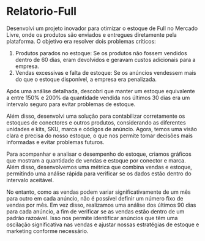 # Relatorio-Full

Desenvolvi um projeto inovador para otimizar o estoque de Full no Mercado Livre, onde os produtos são enviados e entregues diretamente pela plataforma. O objetivo era resolver dois problemas críticos:

1. Produtos parados no estoque: Se os produtos não fossem vendidos dentro de 60 dias, eram devolvidos e geravam custos adicionais para a empresa.
2. Vendas excessivas e falta de estoque: Se os anúncios vendessem mais do que o estoque disponível, a empresa era penalizada.

Após uma análise detalhada, descobri que manter um estoque equivalente a entre 150% e 200% da quantidade vendida nos últimos 30 dias era um intervalo seguro para evitar problemas de estoque.

Além disso, desenvolvi uma solução para contabilizar corretamente os estoques de conectores e outros produtos, considerando as diferentes unidades e kits, SKU, marca e códigos de anúncio. Agora, temos uma visão clara e precisa do nosso estoque, o que nos permite tomar decisões mais informadas e evitar problemas futuros.

Para acompanhar e analisar o desempenho do estoque, criamos gráficos que mostram a quantidade de vendas e estoque por conector e marca. Além disso, desenvolvemos uma métrica que combina vendas e estoque, permitindo uma análise rápida para verificar se os dados estão dentro do intervalo aceitável.

No entanto, como as vendas podem variar significativamente de um mês para outro em cada anúncio, não é possível definir um número fixo de vendas por mês. Em vez disso, realizamos uma análise dos últimos 90 dias para cada anúncio, a fim de verificar se as vendas estão dentro de um padrão razoável. Isso nos permite identificar anúncios que têm uma oscilação significativa nas vendas e ajustar nossas estratégias de estoque e marketing conforme necessário.
